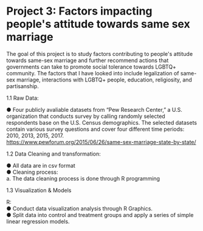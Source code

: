 # Project 3: Factors impacting people's attitude towards same sex marriage

The goal of this project is to study factors contributing to people's attitude towards same-sex marriage and further recommend actions that governments can take to promote social tolerance towards LGBTQ+ community. The factors that I have looked into include legalization of same-sex marriage, interactions with LGBTQ+ people, education, religiosity, and partisanship. 

1.1 Raw Data:

● Four publicly avaliable datasets from “Pew Research Center,” a U.S. organization that conducts survey by calling randomly selected respondents base on the U.S. Census demographics. The selected datasets contain various survey questions and cover four different time periods: 2010, 2013, 2015, 2017. <br/>
https://www.pewforum.org/2015/06/26/same-sex-marriage-state-by-state/

1.2 Data Cleaning and transformation:

● All data are in csv format <br/>
● Cleaning process: <br/>
a. The data cleaning process is done through R programming

1.3 Visualization & Models

R: <br/>
● Conduct data visualization analysis through R Graphics.  <br/>
● Split data into control and treatment groups and apply a series of simple linear regression models. 
